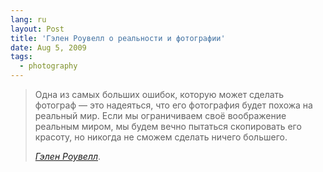 ```yaml
---
lang: ru
layout: Post
title: 'Гэлен Роувелл о реальности и фотографии'
date: Aug 5, 2009
tags:
  - photography
---
```


> Одна из самых больших ошибок, которую может сделать фотограф — это надеяться, что его фотография будет похожа на реальный мир. Если мы ограничиваем своё воображение реальным миром, мы будем вечно пытаться скопировать его красоту, но никогда не сможем сделать ничего большего.
>
> <cite>[Гэлен Роувелл](http://mountainlight.com/ "Galen Rowell")</cite>.
